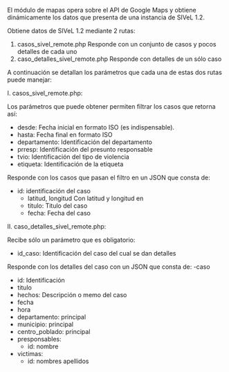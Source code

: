El módulo de mapas opera sobre el API de Google Maps y obtiene dinámicamente los datos que presenta de una instancia de SIVeL 1.2.

Obtiene datos de SIVeL 1.2 mediante 2 rutas:
1. casos_sivel_remote.php  Responde con un conjunto de casos y pocos detalles de cada uno
2. caso_detalles_sivel_remote.php Responde con detalles de un sólo caso

A continuación se detallan los parámetros que cada una de estas dos rutas puede manejar:

I. casos_sivel_remote.php:

Los parámetros que puede obtener permiten filtrar los casos que retorna así:

- desde: Fecha inicial en formato ISO (es indispensable).
- hasta: Fecha final en formato ISO 
- departamento:  Identificación del departamento 
- prresp: Identificación del presunto responsable
- tvio: Identificación del tipo de violencia
- etiqueta: Identificación de la etiqueta


Responde con los casos que pasan el filtro en un JSON que consta de:
 - id: identificación del caso
   - latitud, longitud Con latitud y longitud en 
   - titulo: Titulo del caso
   - fecha: Fecha del caso


II. caso_detalles_sivel_remote.php:

Recibe sólo un parámetro que es obligatorio:
- id_caso: Identificación del caso del cual se dan detalles

Responde con los detalles del caso con un JSON que consta de:
-caso
  - id: Identificación
  - titulo
  - hechos: Descripción o memo del caso
  - fecha
  - hora 
  - departamento: principal
  - municipio: principal
  - centro_poblado: principal
  - presponsables:
    - id: nombre
  - victimas:
    - id: nombres apellidos
    
  
